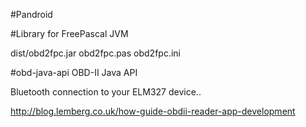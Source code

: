 #Pandroid

#Library for FreePascal JVM 

dist/obd2fpc.jar
obd2fpc.pas
obd2fpc.ini


#obd-java-api
OBD-II Java API

Bluetooth connection to your ELM327 device..

http://blog.lemberg.co.uk/how-guide-obdii-reader-app-development


